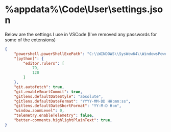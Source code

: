# %appdata%\Code\User\settings.json

Below are the settings I use in VSCode (I've removed any passwords for some of the extensions)

```json
{
    "powershell.powerShellExePath": "C:\\WINDOWS\\SysWow64\\WindowsPowerShell\\v1.0\\powershell.exe",
    "[python]": {
        "editor.rulers": [
            79,
            120
        ]
    },
    "git.autofetch": true,
    "git.enableSmartCommit": true,
    "gitlens.defaultDateStyle": "absolute",
    "gitlens.defaultDateFormat": "YYYY-MM-DD HH:mm:ss",
    "gitlens.defaultDateShortFormat": "YY-M-D H:m",
    "window.zoomLevel": 0,
    "telemetry.enableTelemetry": false,
    "better-comments.highlightPlainText": true,
}
```

